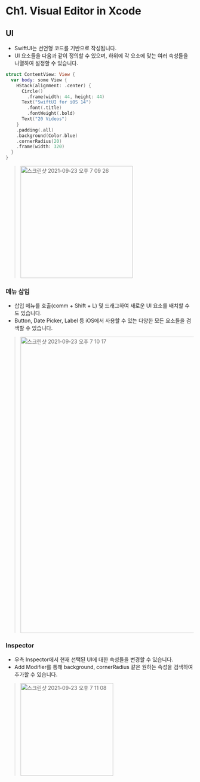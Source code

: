 # Ch1. Visual Editor in Xcode

## UI
- SwiftUI는 선언형 코드를 기반으로 작성됩니다.
- UI 요소들을 다음과 같이 정의할 수 있으며, 하위에 각 요소에 맞는 여러 속성들을 나열하여 설정할 수 있습니다. 

```swift
struct ContentView: View {
  var body: some View {
    HStack(alignment: .center) {
      Circle()
        .frame(width: 44, height: 44)
      Text("SwiftUI for iOS 14")
        .font(.title)
        .fontWeight(.bold)
      Text("20 Videos")
    }
    .padding(.all)
    .background(Color.blue)
    .cornerRadius(20)
    .frame(width: 320)
  }
}
```

> <img width="300" alt="스크린샷 2021-09-23 오후 7 09 26" src="https://user-images.githubusercontent.com/59811450/134489912-734d0e2c-f949-4581-842e-25f69614dd49.png">

### 메뉴 삽입
- 삽입 메뉴를 호출(comm + Shift + L) 및 드래그하여 새로운 UI 요소를 배치할 수도 있습니다.
- Button, Date Picker, Label 등 iOS에서 사용할 수 있는 다양한 모든 요소들을 검색할 수 있습니다.

> <img width="793" alt="스크린샷 2021-09-23 오후 7 10 17" src="https://user-images.githubusercontent.com/59811450/134489998-fb775896-6b79-4dcd-ba0e-6a44b4b5b885.png">

### Inspector
- 우측 Inspector에서 현재 선택된 UI에 대한 속성들을 변경할 수 있습니다.
- Add Modifier를 통해 background, cornerRadius 같은 원하는 속성을 검색하여 추가할 수 있습니다.

> <img width="248" alt="스크린샷 2021-09-23 오후 7 11 08" src="https://user-images.githubusercontent.com/59811450/134490113-42e39623-47e3-4bcb-bc77-3de194a4c16e.png">

